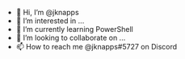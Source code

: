 - 👋 Hi, I’m @jknapps
- 👀 I’m interested in ...
- 🌱 I’m currently learning PowerShell
- 💞️ I’m looking to collaborate on ...
- 📫 How to reach me @jknapps#5727 on Discord

<!---
jknapps/jknapps is a ✨ special ✨ repository because its `README.md` (this file) appears on your GitHub profile.
You can click the Preview link to take a look at your changes.
--->
